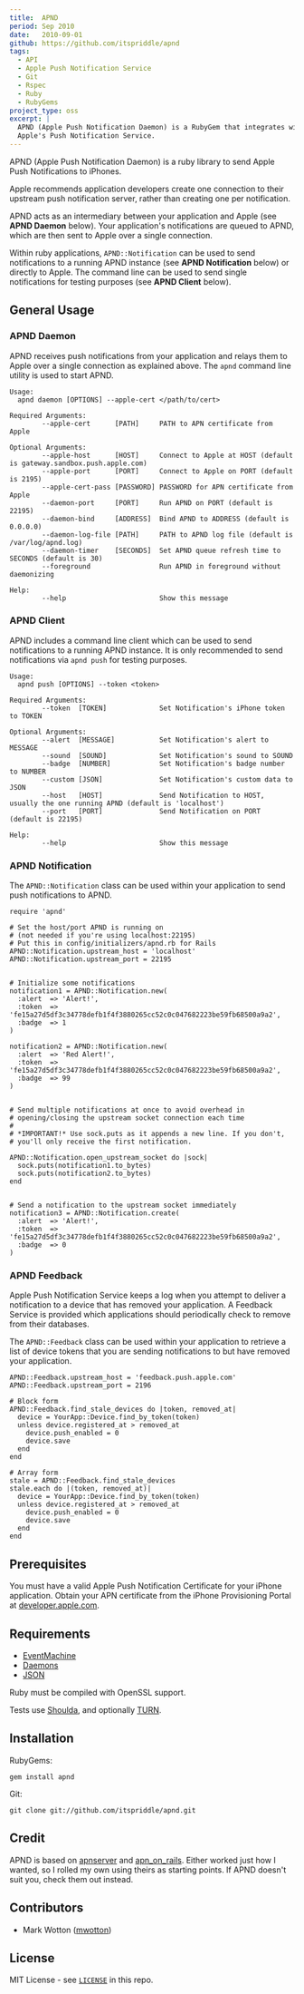 ```yaml
---
title:  APND
period: Sep 2010
date:   2010-09-01
github: https://github.com/itspriddle/apnd
tags:
  - API
  - Apple Push Notification Service
  - Git
  - Rspec
  - Ruby
  - RubyGems
project_type: oss
excerpt: |
  APND (Apple Push Notification Daemon) is a RubyGem that integrates with
  Apple's Push Notification Service.
---
```


APND (Apple Push Notification Daemon) is a ruby library to send Apple Push
Notifications to iPhones.

Apple recommends application developers create one connection to their
upstream push notification server, rather than creating one per notification.

APND acts as an intermediary between your application and Apple (see **APND
Daemon** below). Your application's notifications are queued to APND, which
are then sent to Apple over a single connection.

Within ruby applications, `APND::Notification` can be used to send
notifications to a running APND instance (see **APND Notification** below) or
directly to Apple. The command line can be used to send single notifications
for testing purposes (see **APND Client** below).

## General Usage

### APND Daemon

APND receives push notifications from your application and relays them to
Apple over a single connection as explained above. The `apnd` command line
utility is used to start APND.

    Usage:
      apnd daemon [OPTIONS] --apple-cert </path/to/cert>

    Required Arguments:
            --apple-cert      [PATH]     PATH to APN certificate from Apple

    Optional Arguments:
            --apple-host      [HOST]     Connect to Apple at HOST (default is gateway.sandbox.push.apple.com)
            --apple-port      [PORT]     Connect to Apple on PORT (default is 2195)
            --apple-cert-pass [PASSWORD] PASSWORD for APN certificate from Apple
            --daemon-port     [PORT]     Run APND on PORT (default is 22195)
            --daemon-bind     [ADDRESS]  Bind APND to ADDRESS (default is 0.0.0.0)
            --daemon-log-file [PATH]     PATH to APND log file (default is /var/log/apnd.log)
            --daemon-timer    [SECONDS]  Set APND queue refresh time to SECONDS (default is 30)
            --foreground                 Run APND in foreground without daemonizing

    Help:
            --help                       Show this message

### APND Client

APND includes a command line client which can be used to send notifications to
a running APND instance. It is only recommended to send notifications via
`apnd push` for testing purposes.

    Usage:
      apnd push [OPTIONS] --token <token>

    Required Arguments:
            --token  [TOKEN]             Set Notification's iPhone token to TOKEN

    Optional Arguments:
            --alert  [MESSAGE]           Set Notification's alert to MESSAGE
            --sound  [SOUND]             Set Notification's sound to SOUND
            --badge  [NUMBER]            Set Notification's badge number to NUMBER
            --custom [JSON]              Set Notification's custom data to JSON
            --host   [HOST]              Send Notification to HOST, usually the one running APND (default is 'localhost')
            --port   [PORT]              Send Notification on PORT (default is 22195)

    Help:
            --help                       Show this message

### APND Notification

The `APND::Notification` class can be used within your application to send
push notifications to APND.

    require 'apnd'

    # Set the host/port APND is running on
    # (not needed if you're using localhost:22195)
    # Put this in config/initializers/apnd.rb for Rails
    APND::Notification.upstream_host = 'localhost'
    APND::Notification.upstream_port = 22195


    # Initialize some notifications
    notification1 = APND::Notification.new(
      :alert  => 'Alert!',
      :token  => 'fe15a27d5df3c34778defb1f4f3880265cc52c0c047682223be59fb68500a9a2',
      :badge  => 1
    )

    notification2 = APND::Notification.new(
      :alert  => 'Red Alert!',
      :token  => 'fe15a27d5df3c34778defb1f4f3880265cc52c0c047682223be59fb68500a9a2',
      :badge  => 99
    )


    # Send multiple notifications at once to avoid overhead in
    # opening/closing the upstream socket connection each time
    #
    # *IMPORTANT!* Use sock.puts as it appends a new line. If you don't,
    # you'll only receive the first notification.

    APND::Notification.open_upstream_socket do |sock|
      sock.puts(notification1.to_bytes)
      sock.puts(notification2.to_bytes)
    end


    # Send a notification to the upstream socket immediately
    notification3 = APND::Notification.create(
      :alert  => 'Alert!',
      :token  => 'fe15a27d5df3c34778defb1f4f3880265cc52c0c047682223be59fb68500a9a2',
      :badge  => 0
    )

### APND Feedback

Apple Push Notification Service keeps a log when you attempt to deliver
a notification to a device that has removed your application. A Feedback
Service is provided which applications should periodically check to remove
from their databases.

The `APND::Feedback` class can be used within your application to retrieve
a list of device tokens that you are sending notifications to but have
removed your application.

    APND::Feedback.upstream_host = 'feedback.push.apple.com'
    APND::Feedback.upstream_port = 2196

    # Block form
    APND::Feedback.find_stale_devices do |token, removed_at|
      device = YourApp::Device.find_by_token(token)
      unless device.registered_at > removed_at
        device.push_enabled = 0
        device.save
      end
    end

    # Array form
    stale = APND::Feedback.find_stale_devices
    stale.each do |(token, removed_at)|
      device = YourApp::Device.find_by_token(token)
      unless device.registered_at > removed_at
        device.push_enabled = 0
        device.save
      end
    end

## Prerequisites

You must have a valid Apple Push Notification Certificate for your iPhone
application. Obtain your APN certificate from the iPhone Provisioning Portal
at [developer.apple.com](http://developer.apple.com/).

## Requirements

* [EventMachine](http://github.com/eventmachine/eventmachine)
* [Daemons](http://github.com/ghazel/daemons)
* [JSON](http://github.com/flori/json)

Ruby must be compiled with OpenSSL support.

Tests use [Shoulda](http://github.com/thoughtbot/shoulda), and optionally
[TURN](https://github.com/TwP/turn).

## Installation

RubyGems:

    gem install apnd

Git:

    git clone git://github.com/itspriddle/apnd.git

## Credit

APND is based on [apnserver](http://github.com/bpoweski/apnserver) and
[apn_on_rails](http://github.com/PRX/apn_on_rails). Either worked just how I
wanted, so I rolled my own using theirs as starting points. If APND doesn't
suit you, check them out instead.

## Contributors

* Mark Wotton ([mwotton](https://github.com/mwotton))

## License

MIT License - see [`LICENSE`](https://github.com/itspriddle/apnd/blob/master/LICENSE) in this repo.
